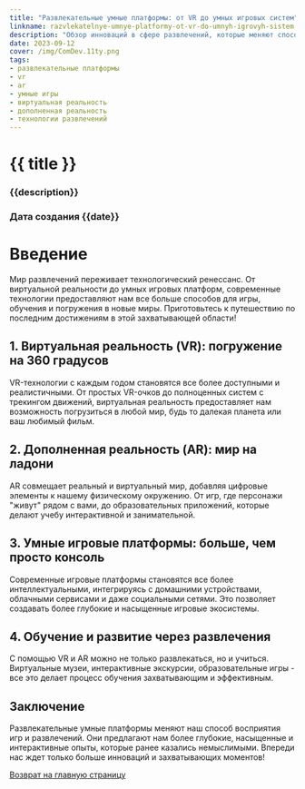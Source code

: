 ```yaml
---
title: "Развлекательные умные платформы: от VR до умных игровых систем"
linkname: razvlekatelnye-umnye-platformy-ot-vr-do-umnyh-igrovyh-sistem
description: "Обзор инноваций в сфере развлечений, которые меняют способ, каким мы играем, учимся и погружаемся в виртуальные миры."
date: 2023-09-12
cover: /img/ComDev.11ty.png
tags: 
- развлекательные платформы
- vr
- ar
- умные игры
- виртуальная реальность
- дополненная реальность
- технологии развлечений
---
```


# {{ title }}
### {{description}}
### Дата создания {{date}}

# Введение
Мир развлечений переживает технологический ренессанс. От виртуальной реальности до умных игровых платформ, современные технологии предоставляют нам все больше способов для игры, обучения и погружения в новые миры. Приготовьтесь к путешествию по последним достижениям в этой захватывающей области!

## 1. Виртуальная реальность (VR): погружение на 360 градусов
VR-технологии с каждым годом становятся все более доступными и реалистичными. От простых VR-очков до полноценных систем с трекингом движений, виртуальная реальность предоставляет нам возможность погрузиться в любой мир, будь то далекая планета или ваш любимый фильм.

## 2. Дополненная реальность (AR): мир на ладони
AR совмещает реальный и виртуальный мир, добавляя цифровые элементы к нашему физическому окружению. От игр, где персонажи "живут" рядом с вами, до образовательных приложений, которые делают учебу интерактивной и занимательной.

## 3. Умные игровые платформы: больше, чем просто консоль
Современные игровые платформы становятся все более интеллектуальными, интегрируясь с домашними устройствами, облачными сервисами и даже социальными сетями. Это позволяет создавать более глубокие и насыщенные игровые экосистемы.

## 4. Обучение и развитие через развлечения
С помощью VR и AR можно не только развлекаться, но и учиться. Виртуальные музеи, интерактивные экскурсии, образовательные игры - все это делает процесс обучения захватывающим и эффективным.

## Заключение
Развлекательные умные платформы меняют наш способ восприятия игр и развлечений. Они предлагают нам более глубокие, насыщенные и интерактивные опыты, которые ранее казались немыслимыми. Впереди нас ждет только больше инноваций и захватывающих моментов!

[Возврат на главную страницу](/)